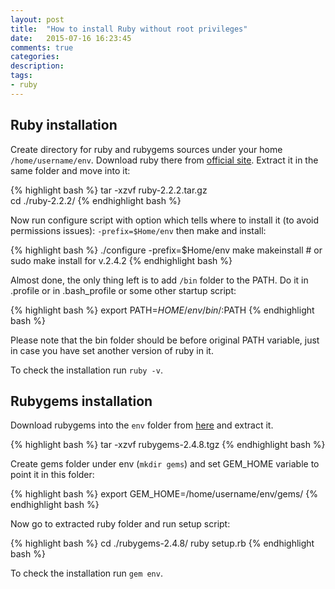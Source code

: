 ```yaml
---
layout: post
title:  "How to install Ruby without root privileges"
date:   2015-07-16 16:23:45
comments: true
categories:
description: 
tags: 
- ruby
---
```


## Ruby installation

Create directory for ruby and rubygems sources under your home `/home/username/env`. Download ruby there from [official site](https://www.ruby-lang.org/en/downloads/). Extract it in the same folder and move into it:

{% highlight bash %}
tar -xzvf ruby-2.2.2.tar.gz         
cd ./ruby-2.2.2/
{% endhighlight bash %}

Now run configure script with option which tells where to install it (to avoid permissions issues): `-prefix=$Home/env` then make and install:

{% highlight bash %}
./configure -prefix=$Home/env
make
makeinstall # or sudo make install for v.2.4.2
{% endhighlight bash %}

Almost done, the only thing left is to add `/bin` folder to the PATH. Do it in .profile or in .bash_profile or some other startup script:

{% highlight bash %}
export PATH=$HOME/env/bin/:$PATH
{% endhighlight bash %}

Please note that the bin folder should be before original PATH variable, just in case you have set another version of ruby in it.

To check the installation run `ruby -v`.

## Rubygems installation

Download rubygems into the `env` folder from [here](https://rubygems.org/pages/download) and extract it.

{% highlight bash %}
tar -xzvf rubygems-2.4.8.tgz
{% endhighlight bash %}

Create gems folder under env (`mkdir gems`) and set GEM_HOME variable to point it in this folder:

{% highlight bash %}
export GEM_HOME=/home/username/env/gems/
{% endhighlight bash %}

Now go to extracted ruby folder and run setup script:

{% highlight bash %}
cd ./rubygems-2.4.8/
ruby setup.rb
{% endhighlight bash %}

To check the installation run `gem env`.
